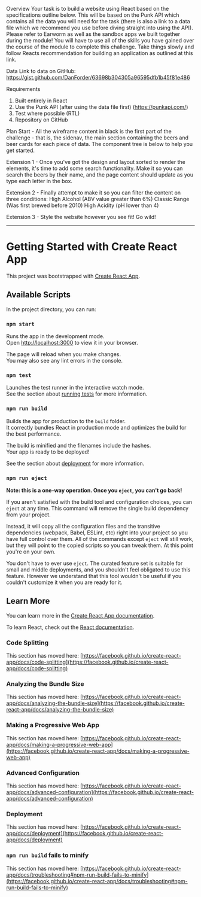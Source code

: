 Overview
Your task is to build a website using React based on the specifications outline below. This will be based on the Punk API which contains all
the data you will need for the task (there is also a link to a data file which we recommend you use before diving straight into using the
API). Please refer to Earworm as well as the sandbox apps we built together during the module! 
You will have to use all of the skills you have gained over the course of the module to complete this challenge. Take things slowly and
follow Reacts recommendation for building an application as outlined at this link.

Data
Link to data on GitHub: https://gist.github.com/DanForder/63698b304305a96595dfb1b45f81e486

Requirements
1. Built entirely in React
2. Use the Punk API (after using the data file first) (https://punkapi.com/)
3. Test where possible (RTL)
4. Repository on GitHub

Plan
Start - All the wireframe content in black is the first part of the challenge - that is, the sidenav, the main section containing the beers and
beer cards for each piece of data. The component tree is below to help you get started.  

Extension 1 - Once you've got the design and layout sorted to render the elements, it's time to add some search functionality. Make it so
you can search the beers by their name, and the page content should update as you type each letter in the box. 

Extension 2 - Finally attempt to make it so you can filter the content on three conditions:
High Alcohol (ABV value greater than 6%)
Classic Range (Was first brewed before 2010)
High Acidity (pH lower than 4) 

Extension 3 - Style the website however you see fit! Go wild!

*****************************

# Getting Started with Create React App

This project was bootstrapped with [Create React App](https://github.com/facebook/create-react-app).

## Available Scripts

In the project directory, you can run:

### `npm start`

Runs the app in the development mode.\
Open [http://localhost:3000](http://localhost:3000) to view it in your browser.

The page will reload when you make changes.\
You may also see any lint errors in the console.

### `npm test`

Launches the test runner in the interactive watch mode.\
See the section about [running tests](https://facebook.github.io/create-react-app/docs/running-tests) for more information.

### `npm run build`

Builds the app for production to the `build` folder.\
It correctly bundles React in production mode and optimizes the build for the best performance.

The build is minified and the filenames include the hashes.\
Your app is ready to be deployed!

See the section about [deployment](https://facebook.github.io/create-react-app/docs/deployment) for more information.

### `npm run eject`

**Note: this is a one-way operation. Once you `eject`, you can't go back!**

If you aren't satisfied with the build tool and configuration choices, you can `eject` at any time. This command will remove the single build dependency from your project.

Instead, it will copy all the configuration files and the transitive dependencies (webpack, Babel, ESLint, etc) right into your project so you have full control over them. All of the commands except `eject` will still work, but they will point to the copied scripts so you can tweak them. At this point you're on your own.

You don't have to ever use `eject`. The curated feature set is suitable for small and middle deployments, and you shouldn't feel obligated to use this feature. However we understand that this tool wouldn't be useful if you couldn't customize it when you are ready for it.

## Learn More

You can learn more in the [Create React App documentation](https://facebook.github.io/create-react-app/docs/getting-started).

To learn React, check out the [React documentation](https://reactjs.org/).

### Code Splitting

This section has moved here: [https://facebook.github.io/create-react-app/docs/code-splitting](https://facebook.github.io/create-react-app/docs/code-splitting)

### Analyzing the Bundle Size

This section has moved here: [https://facebook.github.io/create-react-app/docs/analyzing-the-bundle-size](https://facebook.github.io/create-react-app/docs/analyzing-the-bundle-size)

### Making a Progressive Web App

This section has moved here: [https://facebook.github.io/create-react-app/docs/making-a-progressive-web-app](https://facebook.github.io/create-react-app/docs/making-a-progressive-web-app)

### Advanced Configuration

This section has moved here: [https://facebook.github.io/create-react-app/docs/advanced-configuration](https://facebook.github.io/create-react-app/docs/advanced-configuration)

### Deployment

This section has moved here: [https://facebook.github.io/create-react-app/docs/deployment](https://facebook.github.io/create-react-app/docs/deployment)

### `npm run build` fails to minify

This section has moved here: [https://facebook.github.io/create-react-app/docs/troubleshooting#npm-run-build-fails-to-minify](https://facebook.github.io/create-react-app/docs/troubleshooting#npm-run-build-fails-to-minify)

